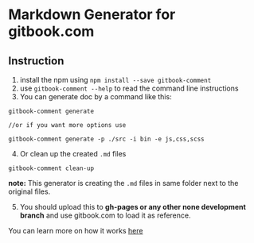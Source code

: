# Markdown Generator for gitbook.com

## Instruction
1. install the npm using `npm install --save gitbook-comment` 
2. use `gitbook-comment --help` to read the command line instructions
3. You can generate doc by a command like this:

```
gitbook-comment generate

//or if you want more options use

gitbook-comment generate -p ./src -i bin -e js,css,scss
```
4. Or clean up the created `.md` files
```
gitbook-comment clean-up
```
**note:** This generator is creating the `.md` files in same folder next to the original files.

5. You should upload this to **gh-pages or any other none development branch** and use gitbook.com to load it as reference.

You can learn more on how it works [here](https://tipi-1.gitbook.io/gitbook-comment/v/gh-pages/)